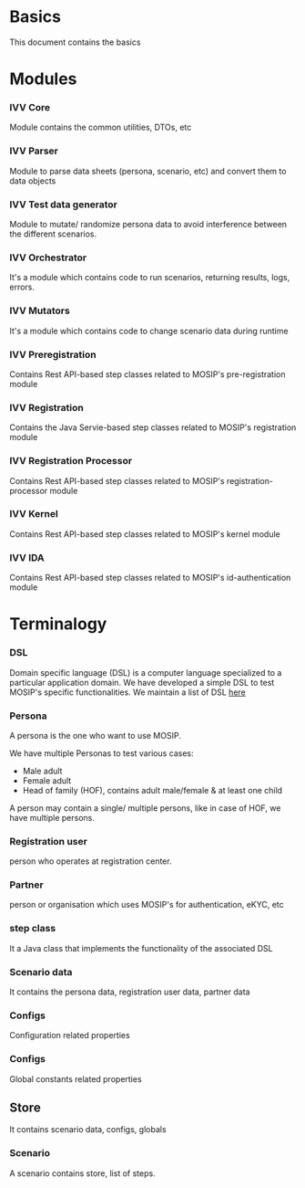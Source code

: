 # Basics
This document contains the basics

# Modules

### IVV Core
Module contains the common utilities, DTOs, etc 

### IVV Parser
Module to parse data sheets (persona, scenario, etc) and convert them to data objects

### IVV Test data generator
Module to mutate/ randomize persona data to avoid interference between the different scenarios.

### IVV Orchestrator
It's a module which contains code to run scenarios, returning results, logs, errors.

### IVV Mutators
It's a module which contains code to change scenario data during runtime

### IVV Preregistration
Contains Rest API-based step classes related to MOSIP's pre-registration module

### IVV Registration
Contains the Java Servie-based step classes related to MOSIP's registration module

### IVV Registration Processor
Contains Rest API-based step classes related to MOSIP's registration-processor module

### IVV Kernel
Contains Rest API-based step classes related to MOSIP's kernel module

### IVV IDA
Contains Rest API-based step classes related to MOSIP's id-authentication module


# Terminalogy

### DSL
Domain specific language (DSL) is a computer language specialized to a particular application domain. We have developed a simple DSL to test MOSIP's specific functionalities. We maintain a list of DSL [here](./../DSL.md)

### Persona
A persona is the one who want to use MOSIP.

We have multiple Personas to test various cases:
* Male adult
* Female adult
* Head of family (HOF), contains adult male/female & at least one child 

A person may contain a single/ multiple persons, like in case of HOF, we have multiple persons.


### Registration user
person who operates at registration center.

### Partner
person or organisation which uses MOSIP's for authentication, eKYC, etc

### step class
It a Java class that implements the functionality of the associated DSL

### Scenario data
It contains the persona data, registration user data, partner data

### Configs
Configuration related properties

### Configs
Global constants related properties

## Store
It contains scenario data, configs, globals

### Scenario
A scenario contains store, list of steps.



